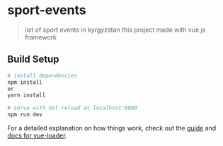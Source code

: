 # sport-events

> list of sport events in kyrgyzstan
> this project made with vue js framework

## Build Setup

``` bash
# install dependencies
npm install
or
yarn install

# serve with hot reload at localhost:8080
npm run dev
```

For a detailed explanation on how things work, check out the [guide](http://vuejs-templates.github.io/webpack/) and [docs for vue-loader](http://vuejs.github.io/vue-loader).
